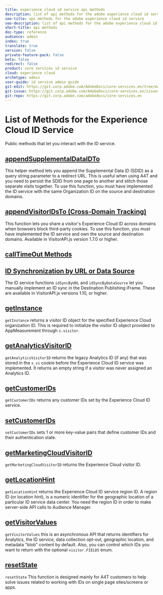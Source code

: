 ```yaml
---
title: experience cloud id service api methods
description: list of api methods for the adobe experience cloud id service
seo-title: api methods for the adobe experience cloud id service
seo-description: list of api methods for the adobe experience cloud id service
short-title: api methods
doc-type: reference
audience: admin
index: true
translate: true
version: false
private-feature-pack: false
beta: false
redirect: false
product: core services id service
cloud: experience cloud
archetype: admin
user-guide: id service admin guide
git-edit: https://git.corp.adobe.com/AdobeDocs/core-services.en/tree/master/help/id-service/id-service-api/id-service-api-methods/id-service-api-methods-get-set.md
git-issue: https://git.corp.adobe.com/AdobeDocs/core-services.en/issues/new
git-repo: https://git.corp.adobe.com/adobedocs/core-services.en
---
```

<!--Meta Data Values

**Required Meta for search optimization and page data**

title: free text string

description: free text string

seo-title: free text string

seo-description: free text string

**Optional Meta for extended capabilities**

audience:
all (default), admin, developer, end-user
 
index: true (default), false
 
translate:
true (default), false
 
doc-type:
reference (default), tutorials

version:
false (default), Classic, Standard, 6.5, 6.4, 6.3, 6.2
 
private-feature-pack:
false (default), true
 
beta:
false (default), true
 
redirect:
false (default), pathname
-->
# List of Methods for the Experience Cloud ID Service

Public methods that let you interact with the ID service.

## [appendSupplementalDataIDTo](id-service-api-methods-appendsupplementaldataidto.md) 
This helper method lets you append the Supplemental Data ID \(SDID\) as a query string parameter to a redirect URL. This is useful when using A4T and you need to persist the SDID from one page to another and stitch those separate visits together. To use this function, you must have implemented the ID service with the same Organization ID on the source and destination domains.

## [appendVisitorIDsTo \(Cross-Domain Tracking\)](id-service-api-methods-appendvisitorid.md) 
This function lets you share a visitor's Experience Cloud ID across domains when browsers block third-party cookies. To use this function, you must have implemented the ID service and own the source and destination domains. Available in VisitorAPI.js version 1.7.0 or higher.

## [callTimeOut Methods](id-service-api-methods-timeout-functions.md)

## [ID Synchronization by URL or Data Source](id-service-api-methods-idsync.md)
The ID service functions `idSyncByURL` and `idSyncByDataSource` let you manually implement an ID sync in the Destination Publishing iFrame. These are available in VisitorAPI.js versions 1.10, or higher.

## [getInstance](id-service-api-methods-getinstance.md)
`getInstance` returns a visitor ID object for the specified Experience Cloud organization ID. This is required to initialize the visitor ID object provided to AppMeasurement through `s.visitor`.

## [getAnalyticsVisitorID](id-service-api-methods-getanalyticsvisitorid.md)
`getAnalyticsVisitorID` returns the legacy Analytics ID \(if any\) that was stored in the `s_vi` cookie before the Experience Cloud ID service was implemented. It returns an empty string if a visitor was never assigned an Analytics ID.

## [getCustomerIDs](id-service-api-methods-getcustomerids.md)
`getCustomerIDs` returns any customer IDs set by the Experience Cloud ID service.

## [setCustomerIDs](id-service-api-methods-setcustomerids.md)
 `setCustomerIDs` sets 1 or more key-value pairs that define customer IDs and their authentication state.

## [getMarketingCloudVisitorID](id-service-api-methods-getmcvid.md) 
`getMarketingCloudVisitorID` returns the Experience Cloud visitor ID.

## [getLocationHint](id-service-api-methods-getlocationhint.md)
`getLocationHint` returns the Experience Cloud ID service region ID. A region ID \(or location hint\), is a numeric identifier for the geographic location of a particular ID service data center. You need the region ID in order to make server-side API calls to Audience Manager.

## [getVisitorValues](id-service-api-methods-getvisitorvalues.md)
`getVisitorValues` this is an asynchronous API that returns identifiers for Analytics, the ID service, data collection opt-out, geographic location, and metadata "blob" content by default. Also, you can control which IDs you want to return with the optional `visitor.FIELDS` enum.

## [resetState](id-service-api-methods-resetstate.md)
`resetState` This function is designed mainly for A4T customers to help solve issues related to working with IDs on single page sites/screens or apps.
